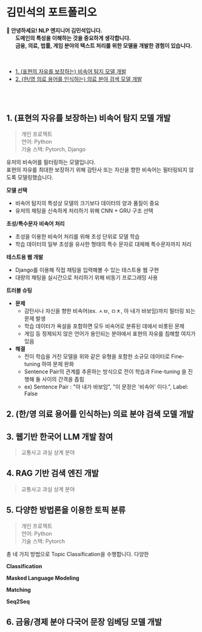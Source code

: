 # 김민석의 포트폴리오

__🍊 안녕하세요! NLP 엔지니어 김민석입니다.__             
&nbsp;&nbsp;&nbsp;&nbsp;&nbsp; __도메인의 특성을 이해하는 것을 중요하게 생각합니다.__                        
&nbsp;&nbsp;&nbsp;&nbsp;&nbsp; __금융, 의료, 법률, 게임 분야의 텍스트 처리를 위한 모델을 개발한 경험이 있습니다.__ 
&nbsp;&nbsp;&nbsp;&nbsp;&nbsp;                
&nbsp;&nbsp;&nbsp;&nbsp;&nbsp;  

- [1. (표현의 자유를 보장하는) 비속어 탐지 모델 개발](#1-표현의-자유를-보장하는-비속어-탐지-모델-개발)
- [2. (한/영 의료 용어를 인식하는) 의료 분야 검색 모델 개발](#2-한/영-의료-용어를-인식하는-의료-분야-검색-모델-개발)


&nbsp;&nbsp;&nbsp;&nbsp;&nbsp;                
&nbsp;&nbsp;&nbsp;&nbsp;&nbsp;  

## 1. (표현의 자유를 보장하는) 비속어 탐지 모델 개발
> 개인 프로젝트      
> 언어: Python         
> 기술 스택: Pytorch, Django         

유저의 비속어를 필터링하는 모델입니다.          
표현의 자유를 최대한 보장하기 위해 감탄사 또는 자신을 향한 비속어는 필터링되지 않도록 모델링했습니다.

__모델 선택__
- 비속어 탐지의 특성상 모델의 크기보다 데이터의 양과 품질이 중요  
- 유저의 채팅을 신속하게 처리하기 위해 CNN + GRU 구조 선택  

__초성/특수문자 비속어 처리__
- 초성을 이용한 비속어 처리를 위해 초성 단위로 모델 학습  
- 학습 데이터의 일부 초성을 유사한 형태의 특수 문자로 대체해 특수문자까지 처리

__테스트용 웹 개발__
- Django를 이용해 직접 채팅을 입력해볼 수 있는 테스트용 웹 구현
- 대량의 채팅을 실시간으로 처리하기 위해 비동기 프로그래밍 사용

__트러블 슈팅__
- __문제__
  - 감탄사나 자신을 향한 비속어(ex. ㅅㅂ, ㅁㅊ, 아 내가 바보임)까지 필터링 되는 문제 발생
  - 학습 데이터가 욕설을 포함하면 모두 비속어로 분류된 데에서 비롯된 문제
  - 게임 등 정제되지 않은 언어가 용인되는 분야에서 표현의 자유를 침해할 여지가 있음
- __해결__
  - 전이 학습을 거친 모델을 위와 같은 유형을 포함한 소규모 데이터로 Fine-tuning 하여 문제 완화
  - Sentence Pair의 관계를 추론하는 방식으로 전이 학습과 Fine-tuning 을 진행해 둘 사이의 간격을 좁힘
  - ex) Sentence Pair : "아 내가 바보임", "이 문장은 '비속어' 이다.", Label: False         

## 2. (한/영 의료 용어를 인식하는) 의료 분야 검색 모델 개발  

## 3. 웹기반 한국어 LLM 개발 참여
> 교통사고 과실 상계 분야            
>

## 4. RAG 기반 검색 엔진 개발
> 교통사고 과실 상계 분야            
>

## 5. 다양한 방법론을 이용한 토픽 분류 
> 개인 프로젝트            
> 언어: Python           
> 기술 스택: Pytorch          

총 네 가지 방법으로 Topic Classification을 수행합니다. 
다양한 

__Classification__

__Masked Language Modeling__

__Matching__

__Seq2Seq__


## 6. 금융/경제 분야 다국어 문장 임베딩 모델 개발

